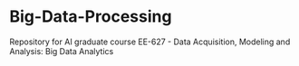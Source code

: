 # Big-Data-Processing
Repository for AI graduate course EE-627 - Data Acquisition, Modeling and Analysis: Big Data Analytics
